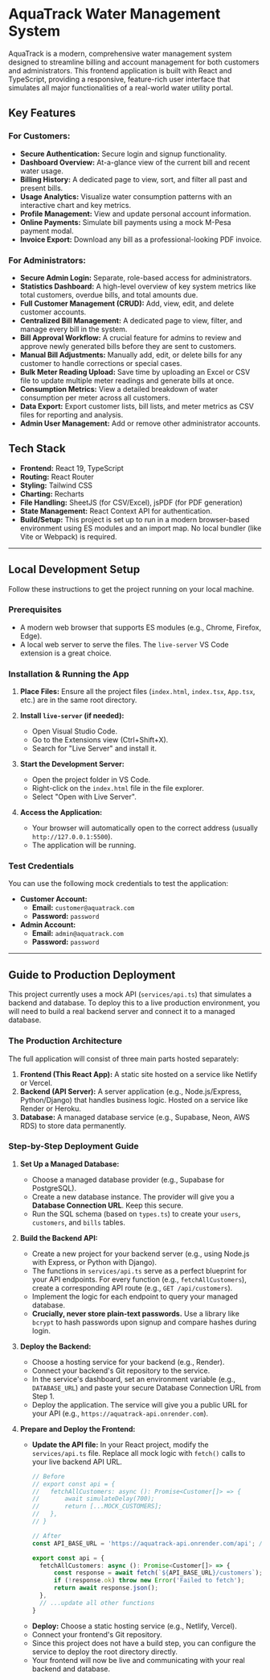 # AquaTrack Water Management System

AquaTrack is a modern, comprehensive water management system designed to streamline billing and account management for both customers and administrators. This frontend application is built with React and TypeScript, providing a responsive, feature-rich user interface that simulates all major functionalities of a real-world water utility portal.

## Key Features

### For Customers:
- **Secure Authentication:** Secure login and signup functionality.
- **Dashboard Overview:** At-a-glance view of the current bill and recent water usage.
- **Billing History:** A dedicated page to view, sort, and filter all past and present bills.
- **Usage Analytics:** Visualize water consumption patterns with an interactive chart and key metrics.
- **Profile Management:** View and update personal account information.
- **Online Payments:** Simulate bill payments using a mock M-Pesa payment modal.
- **Invoice Export:** Download any bill as a professional-looking PDF invoice.

### For Administrators:
- **Secure Admin Login:** Separate, role-based access for administrators.
- **Statistics Dashboard:** A high-level overview of key system metrics like total customers, overdue bills, and total amounts due.
- **Full Customer Management (CRUD):** Add, view, edit, and delete customer accounts.
- **Centralized Bill Management:** A dedicated page to view, filter, and manage every bill in the system.
- **Bill Approval Workflow:** A crucial feature for admins to review and approve newly generated bills before they are sent to customers.
- **Manual Bill Adjustments:** Manually add, edit, or delete bills for any customer to handle corrections or special cases.
- **Bulk Meter Reading Upload:** Save time by uploading an Excel or CSV file to update multiple meter readings and generate bills at once.
- **Consumption Metrics:** View a detailed breakdown of water consumption per meter across all customers.
- **Data Export:** Export customer lists, bill lists, and meter metrics as CSV files for reporting and analysis.
- **Admin User Management:** Add or remove other administrator accounts.

## Tech Stack

- **Frontend:** React 19, TypeScript
- **Routing:** React Router
- **Styling:** Tailwind CSS
- **Charting:** Recharts
- **File Handling:** SheetJS (for CSV/Excel), jsPDF (for PDF generation)
- **State Management:** React Context API for authentication.
- **Build/Setup:** This project is set up to run in a modern browser-based environment using ES modules and an import map. No local bundler (like Vite or Webpack) is required.

---

## Local Development Setup

Follow these instructions to get the project running on your local machine.

### Prerequisites
- A modern web browser that supports ES modules (e.g., Chrome, Firefox, Edge).
- A local web server to serve the files. The `live-server` VS Code extension is a great choice.

### Installation & Running the App

1.  **Place Files:** Ensure all the project files (`index.html`, `index.tsx`, `App.tsx`, etc.) are in the same root directory.

2.  **Install `live-server` (if needed):**
    - Open Visual Studio Code.
    - Go to the Extensions view (Ctrl+Shift+X).
    - Search for "Live Server" and install it.

3.  **Start the Development Server:**
    - Open the project folder in VS Code.
    - Right-click on the `index.html` file in the file explorer.
    - Select "Open with Live Server".

4.  **Access the Application:**
    - Your browser will automatically open to the correct address (usually `http://127.0.0.1:5500`).
    - The application will be running.

### Test Credentials
You can use the following mock credentials to test the application:

-   **Customer Account:**
    -   **Email:** `customer@aquatrack.com`
    -   **Password:** `password`
-   **Admin Account:**
    -   **Email:** `admin@aquatrack.com`
    -   **Password:** `password`

---

## Guide to Production Deployment

This project currently uses a mock API (`services/api.ts`) that simulates a backend and database. To deploy this to a live production environment, you will need to build a real backend server and connect it to a managed database.

### The Production Architecture

The full application will consist of three main parts hosted separately:

1.  **Frontend (This React App):** A static site hosted on a service like Netlify or Vercel.
2.  **Backend (API Server):** A server application (e.g., Node.js/Express, Python/Django) that handles business logic. Hosted on a service like Render or Heroku.
3.  **Database:** A managed database service (e.g., Supabase, Neon, AWS RDS) to store data permanently.

### Step-by-Step Deployment Guide

1.  **Set Up a Managed Database:**
    -   Choose a managed database provider (e.g., Supabase for PostgreSQL).
    -   Create a new database instance. The provider will give you a **Database Connection URL**. Keep this secure.
    -   Run the SQL schema (based on `types.ts`) to create your `users`, `customers`, and `bills` tables.

2.  **Build the Backend API:**
    -   Create a new project for your backend server (e.g., using Node.js with Express, or Python with Django).
    -   The functions in `services/api.ts` serve as a perfect blueprint for your API endpoints. For every function (e.g., `fetchAllCustomers`), create a corresponding API route (e.g., `GET /api/customers`).
    -   Implement the logic for each endpoint to query your managed database.
    -   **Crucially, never store plain-text passwords.** Use a library like `bcrypt` to hash passwords upon signup and compare hashes during login.

3.  **Deploy the Backend:**
    -   Choose a hosting service for your backend (e.g., Render).
    -   Connect your backend's Git repository to the service.
    -   In the service's dashboard, set an environment variable (e.g., `DATABASE_URL`) and paste your secure Database Connection URL from Step 1.
    -   Deploy the application. The service will give you a public URL for your API (e.g., `https://aquatrack-api.onrender.com`).

4.  **Prepare and Deploy the Frontend:**
    -   **Update the API file:** In your React project, modify the `services/api.ts` file. Replace all mock logic with `fetch()` calls to your live backend API URL.
        ```typescript
        // Before
        // export const api = {
        //   fetchAllCustomers: async (): Promise<Customer[]> => {
        //       await simulateDelay(700);
        //       return [...MOCK_CUSTOMERS];
        //   },
        // }

        // After
        const API_BASE_URL = 'https://aquatrack-api.onrender.com/api'; // Your live backend URL

        export const api = {
          fetchAllCustomers: async (): Promise<Customer[]> => {
              const response = await fetch(`${API_BASE_URL}/customers`);
              if (!response.ok) throw new Error('Failed to fetch');
              return await response.json();
          },
          // ...update all other functions
        }
        ```
    -   **Deploy:** Choose a static hosting service (e.g., Netlify, Vercel).
    -   Connect your frontend's Git repository.
    -   Since this project does not have a build step, you can configure the service to deploy the root directory directly.
    -   Your frontend will now be live and communicating with your real backend and database.
